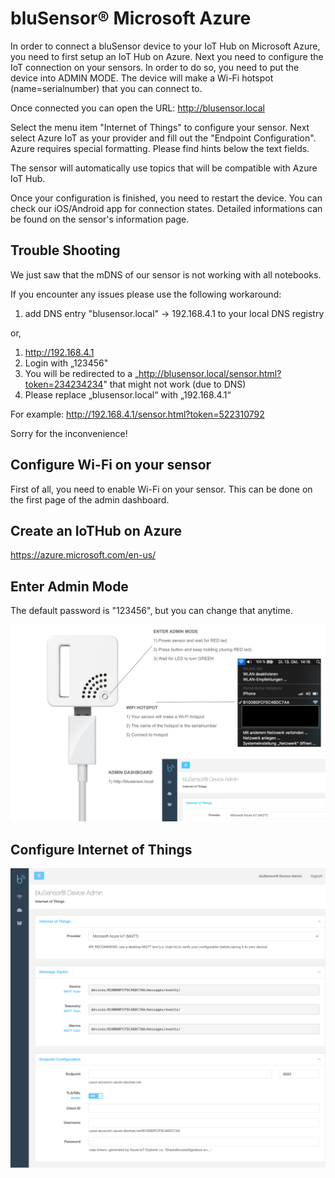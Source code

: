 # bluSensor® Microsoft Azure

In order to connect a bluSensor device to your IoT Hub on Microsoft Azure, you need to first setup an IoT Hub on Azure. Next you need to configure the IoT connection on your sensors. In order to do so, you need to put the device into ADMIN MODE. The device will make a Wi-Fi hotspot (name=serialnumber) that you can connect to. 

Once connected you can open the URL: http://blusensor.local

Select the menu item "Internet of Things" to configure your sensor. Next select Azure IoT as your provider and fill out the "Endpoint Configuration". Azure requires special formatting. Please find hints below the text fields.

The sensor will automatically use topics that will be compatible with Azure IoT Hub. 

Once your configuration is finished, you need to restart the device. You can check our iOS/Android app for connection states. Detailed informations can be found on the sensor's information page.

## Trouble Shooting

We just saw that the mDNS of our sensor is not working with all notebooks.

If you encounter any issues please use the following workaround:

1) add DNS entry "blusensor.local" -> 192.168.4.1 to your local DNS registry

or, 

1) http://192.168.4.1
2) Login with „123456"
3) You will be redirected to a „http://blusensor.local/sensor.html?token=234234234" that might not work (due to DNS)
4) Please replace „blusensor.local“ with „192.168.4.1“

For example:
http://192.168.4.1/sensor.html?token=522310792

Sorry for the inconvenience!


## Configure Wi-Fi on your sensor
First of all, you need to enable Wi-Fi on your sensor. This can be done on the first page of the admin dashboard.

## Create an IoTHub on Azure

https://azure.microsoft.com/en-us/

## Enter Admin Mode 

The default password is "123456", but you can change that anytime.

<img src="blusensor_aiq_admin.png" width="800">

## Configure Internet of Things

<img src="blusensor_aiq_admin_dasbhoard.png" width="800">
